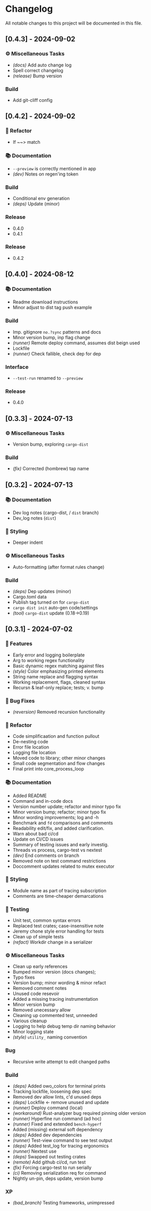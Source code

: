 # Changelog

All notable changes to this project will be documented in this file.

## [0.4.3] - 2024-09-02

### ⚙️ Miscellaneous Tasks

- *(docs)* Add auto change log
- Spell correct changelog
- *(release)* Bump version

### Build

- Add git-cliff config

## [0.4.2] - 2024-09-02

### 🚜 Refactor

- If ~~> match

### 📚 Documentation

- `--preview` is correctly mentioned in app
- *(dev)* Notes on regen'ing token

### Build

- Conditional env generation
- *(deps)* Update (minor)

### Release

- 0.4.0
- 0.4.1

### Release

- 0.4.2

## [0.4.0] - 2024-08-12

### 📚 Documentation

- Readme download instructions
- Minor adjust to dist tag push example

### Build

- Imp. gitignore `no.?sync` patterns and docs
- Minor version bump, inp flag change
- *(runner)* Remote deploy command, assumes dist beign used
- Lockfile
- *(runner)* Check fallible, check dep for dep

### Interface

- `--test-run` renamed to `--preview`

### Release

- 0.4.0

## [0.3.3] - 2024-07-13

### ⚙️ Miscellaneous Tasks

- Version bump, exploring `cargo-dist`

### Build

- *(fix)* Corrected (hombrew) tap name

## [0.3.2] - 2024-07-13

### 📚 Documentation

- Dev log notes (cargo-dist, / `dist` branch)
- Dev_log notes (`dist`)

### 🎨 Styling

- Deeper indent

### ⚙️ Miscellaneous Tasks

- Auto-formatting (after format rules change)

### Build

- *(deps)* Dep updates (minor)
- Cargo.toml data
- Publish tag turned on for `cargo-dist`
- `cargo dist init` auto-gen code/settings
- *(tool)* `cargo-dist` update (0.18->0.19)

## [0.3.1] - 2024-07-02

### 🚀 Features

- Early error and logging boilerplate
- Arg to working regex functionality
- Basic dynamic regex matching against files
- *(style)* Color emphasizing printed elements
- String name replace and flagging syntax
- Working replacement, flags, cleaned syntax
- Recursn & leaf-only replace; tests; v. bump

### 🐛 Bug Fixes

- *(reversion)* Removed recursion functionality

### 🚜 Refactor

- Code simplificaation and function pullout
- De-nesting code
- Error file location
- Logging file location
- Moved code to library; other minor changes
- Small code segmentation and flow changes
- Final print into core_process_loop

### 📚 Documentation

- Added README
- Command and in-code docs
- Version number update; refactor and minor typo fix
- Minor version bump; refactor; minor typo fix
- Minor wording improvements; log and -h
- Benchmark and `fd` comparisons and comments
- Readability edit/fix, and added clarification.
- Warn about bad ci/cd
- Update on CI/CD issues
- Summary of testing issues and early investig.
- Threads vs process, cargo-test vs nextest
- *(dev)* End comments on branch
- Removed note on test command restrictions
- Doccomment updates related to mutex executor

### 🎨 Styling

- Module name as part of tracing subscription
- Comments are time-cheaper demarcations

### 🧪 Testing

- Unit test, common syntax errors
- Replaced test crates; case-insensitive note
- Jeremy chone style error handling for tests
- Clean up of simple tests
- *(refact)* Workdir change in a serializer

### ⚙️ Miscellaneous Tasks

- Clean up early references
- Bumped minor version (docs changes);
- Typo fixes
- Version bump; minor wording & minor refact
- Removed comment notes
- Unused code resevoir
- Added a missing tracing instrumentation
- Minor version bump
- Removed unecessary allow
- Cleaning up commented test, unneeded
- Various cleanup
- Logging to help debug temp dir naming behavior
- Minor logging state
- *(style)* `utility_` naming convention

### Bug

- Recursive write attempt to edit changed paths

### Build

- *(deps)* Added owo_colors for terminal prints
- Tracking lockfile, loosening dep spec
- Removed dev allow lints, c'd unused deps
- *(deps)* Lockfile <- remove unused and update
- *(runner)* Deploy command (local)
- *(workaround)* Rust-analyzer bug required pinning older version
- *(runner)* Hyperfine run command (ad hoc)
- *(runner)* Fixed and extended `bench-hyperf`
- Added (missing) external soft dependency
- *(deps)* Added dev dependencies
- *(runner)* Test-view command to see test output
- *(deps)* Added test_log for tracing ergonomics
- *(runner)* Nextest use
- *(deps)* Swapped out testing crates
- *(remote)* Add github ci/cd, run test
- *(fix)* Forcing cargo-test to run serially
- *(ci)* Removing serialization req for command
- Nightly un-pin, deps update, version bump

### XP

- *(bad_branch)* Testing frameworks, unimpressed

<!-- generated by git-cliff -->
